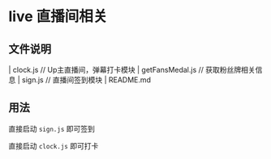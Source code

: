 # live 直播间相关

## 文件说明

|    clock.js            // Up主直播间，弹幕打卡模块
|    getFansMedal.js     // 获取粉丝牌相关信息
|    sign.js             // 直播间签到模块
|    README.md

## 用法

直接启动 `sign.js` 即可签到

直接启动 `clock.js` 即可打卡
